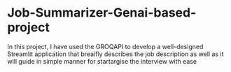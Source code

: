 # Job-Summarizer-Genai-based-project
In this project, I have used the GROQAPI to develop a well-designed Streamlit application that breaifly describes the job description as well as it will guide in simple manner for startargise the interview with ease 
